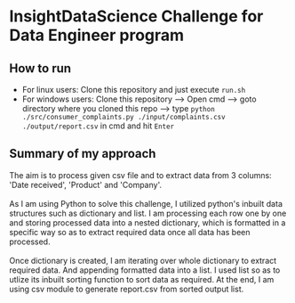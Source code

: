 # InsightDataScience Challenge for Data Engineer program

## How to run
* For linux users: Clone this repository and just execute `run.sh`
* For windows users: Clone this repository --> Open cmd --> goto directory where you cloned this repo --> type `python ./src/consumer_complaints.py ./input/complaints.csv ./output/report.csv` in cmd and hit `Enter`

## Summary of my approach

The aim is to process given csv file and to extract data from 3 columns: 'Date received', 'Product' and 'Company'. <br>
<br>
As I am using Python to solve this challenge, I utilized python's inbuilt data structures such as dictionary and list. I am processing each row one by one and storing processed data into a nested dictionary, which is formatted in a specific way so as to extract required data once all data has been processed.<br>
<br>
Once dictionary is created, I am iterating over whole dictionary to extract required data. And appending formatted data into a list. 
I used list so as to utlize its inbuilt sorting function to sort data as required. At the end, I am using csv module to generate report.csv from sorted output list. 

